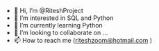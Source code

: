 - 👋 Hi, I’m @RiteshProject
- 👀 I’m interested in SQL and Python
- 🌱 I’m currently learning Python
- 💞️ I’m looking to collaborate on ...
- 📫 How to reach me (riteshzoom@hotmail.com
)
<!---
RiteshProject/RiteshProject is a ✨ special ✨ repository because its `README.md` (this file) appears on your GitHub profile.
You can click the Preview link to take a look at your changes.
--->
